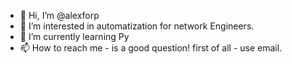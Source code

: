 - 👋 Hi, I’m @alexforp
- 👀 I’m interested in automatization for network Engineers. 
- 🌱 I’m currently learning Py
- 📫 How to reach me - is a good question! first of all - use email. 

<!---
alexforp/alexforp is a ✨ special ✨ repository because its `README.md` (this file) appears on your GitHub profile.
You can click the Preview link to take a look at your changes.
--->

